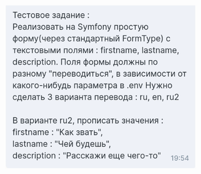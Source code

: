 ![Task](https://raw.githubusercontent.com/vadim-malashenko/symfony-form-l10n/main/Screenshot%20from%202024-05-13%2013-36-40.png)

